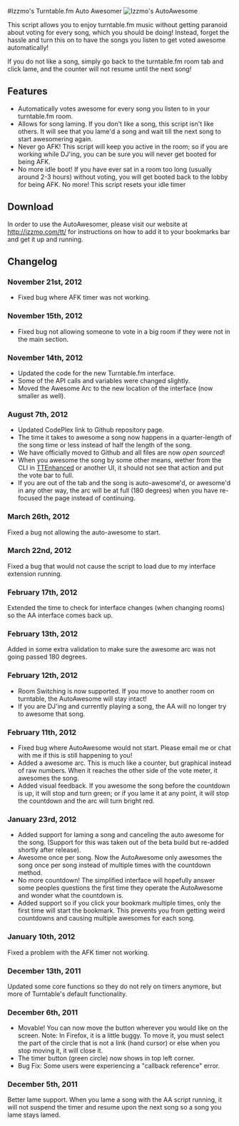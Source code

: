#Izzmo's Turntable.fm Auto Awesomer
![Izzmo's AutoAwesome](http://www.pinnacleofdestruction.net/tt/images/aa-small.png)

This script allows you to enjoy turntable.fm music without getting paranoid about voting for every song, which you should be doing! Instead, forget the hassle and turn this on to have the songs you listen to get voted awesome automatically!

If you do not like a song, simply go back to the turntable.fm room tab and click lame, and the counter will not resume until the next song!

## Features

* Automatically votes awesome for every song you listen to in your turntable.fm room.
* Allows for song laming. If you don't like a song, this script isn't like others. It will see that you lame'd a song and wait till the next song to start awesomering again.
* Never go AFK! This script will keep you active in the room; so if you are working while DJ'ing, you can be sure you will never get booted for being AFK.
* No more idle boot! If you have ever sat in a room too long (usually around 2-3 hours) without voting, you will get booted back to the lobby for being AFK. No more! This script resets your idle timer

## Download

In order to use the AutoAwesomer, please visit our website at http://izzmo.com/tt/ for instructions on how to add it to your bookmarks bar and get it up and running.

## Changelog

### November 21st, 2012
* Fixed bug where AFK timer was not working.

### November 15th, 2012
* Fixed bug not allowing someone to vote in a big room if they were not in the main section.

### November 14th, 2012
* Updated the code for the new Turntable.fm interface.
* Some of the API calls and variables were changed slightly.
* Moved the Awesome Arc to the new location of the interface (now smaller as well).

### August 7th, 2012
* Updated CodePlex link to Github repository page.
* The time it takes to awesome a song now happens in a quarter-length of the song time or less instead of half the length of the song.
* We have officially moved to Github and all files are now _open sourced_!
* When you awesome the song by some other means, wether from the CLI in [TTEnhanced](http://github.com/izzmo/TTEnhanced) or another UI, it should not see that action and put the vote bar to full.
* If you are out of the tab and the song is auto-awesome'd, or awesome'd in any other way, the arc will be at full (180 degrees) when you have re-focused the page instead of continuing.

### March 26th, 2012
Fixed a bug not allowing the auto-awesome to start.

### March 22nd, 2012
Fixed a bug that would not cause the script to load due to my interface extension running.

### February 17th, 2012
Extended the time to check for interface changes (when changing rooms) so the AA interface comes back up.

### February 13th, 2012
Added in some extra validation to make sure the awesome arc was not going passed 180 degrees.

### February 12th, 2012
* Room Switching is now supported. If you move to another room on turntable, the AutoAwesome will stay intact!
* If you are DJ'ing and currently playing a song, the AA will no longer try to awesome that song.

### February 11th, 2012
* Fixed bug where AutoAwesome would not start. Please email me or chat with me if this is still happening to you!
* Added a awesome arc. This is much like a counter, but graphical instead of raw numbers. When it reaches the other side of the vote meter, it awesomes the song.
* Added visual feedback. If you awesome the song before the countdown is up, it will stop and turn green; or if you lame it at any point, it will stop the countdown and the arc will turn bright red.

### January 23rd, 2012
* Added support for laming a song and canceling the auto awesome for the song. (Support for this was taken out of the beta build but re-added shortly after release).
* Awesome once per song. Now the AutoAwesome only awesomes the song once per song instead of multiple times with the countdown method.
* No more countdown! The simplified interface will hopefully answer some peoples questions the first time they operate the AutoAwesome and wonder what the countdown is.
* Added support so if you click your bookmark multiple times, only the first time will start the bookmark. This prevents you from getting weird countdowns and causing multiple awesomes for each song.

### January 10th, 2012
Fixed a problem with the AFK timer not working.

### December 13th, 2011
Updated some core functions so they do not rely on timers anymore, but more of Turntable's default functionality.

### December 6th, 2011
* Movable! You can now move the button wherever you would like on the screen. Note: In Firefox, it is a little buggy. To move it, you must select the part of the circle that is not a link (hand cursor) or else when you stop moving it, it will close it.
* The timer button (green circle) now shows in top left corner.
* Bug Fix: Some users were experiencing a "callback reference" error.

### December 5th, 2011
Better lame support. When you lame a song with the AA script running, it will not suspend the timer and resume upon the next song so a song you lame stays lamed.
